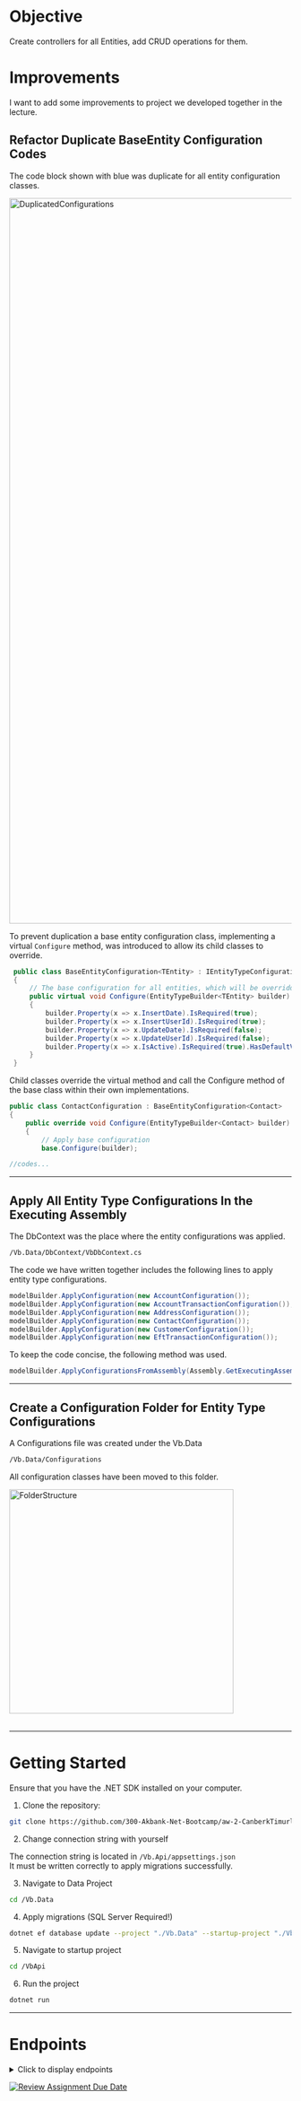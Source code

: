 # Objective

Create controllers for all Entities, add CRUD operations for them.

# Improvements

I want to add some improvements to project we developed together in the lecture. 

## Refactor Duplicate BaseEntity Configuration Codes

The code block shown with blue was duplicate for all entity configuration classes.

<img width="1294" alt="DuplicatedConfigurations" src="https://github.com/300-Akbank-Net-Bootcamp/aw-2-CanberkTimurlenk/assets/18058846/05013527-e664-426b-b72f-3ff005eb30a4">

To prevent duplication a base entity configuration class, implementing a virtual ``Configure`` method, was introduced to allow its child classes to override.

```cs
 public class BaseEntityConfiguration<TEntity> : IEntityTypeConfiguration<TEntity> where TEntity : BaseEntity
 {
     // The base configuration for all entities, which will be overridden by the child classes
     public virtual void Configure(EntityTypeBuilder<TEntity> builder)
     {
         builder.Property(x => x.InsertDate).IsRequired(true);
         builder.Property(x => x.InsertUserId).IsRequired(true);
         builder.Property(x => x.UpdateDate).IsRequired(false);
         builder.Property(x => x.UpdateUserId).IsRequired(false);
         builder.Property(x => x.IsActive).IsRequired(true).HasDefaultValue(true);
     }
 }
```

Child classes override the virtual method and call the Configure method of the base class within their own implementations.

```cs
public class ContactConfiguration : BaseEntityConfiguration<Contact>
{
    public override void Configure(EntityTypeBuilder<Contact> builder)
    {
        // Apply base configuration
        base.Configure(builder);

//codes...
```

<hr>

## Apply All Entity Type Configurations In the Executing Assembly

The DbContext was the place where the entity configurations was applied.

```bash
/Vb.Data/DbContext/VbDbContext.cs
```

The code we have written together includes the following lines to apply entity type configurations.

```cs
modelBuilder.ApplyConfiguration(new AccountConfiguration());
modelBuilder.ApplyConfiguration(new AccountTransactionConfiguration());
modelBuilder.ApplyConfiguration(new AddressConfiguration());
modelBuilder.ApplyConfiguration(new ContactConfiguration());
modelBuilder.ApplyConfiguration(new CustomerConfiguration());
modelBuilder.ApplyConfiguration(new EftTransactionConfiguration());
```

To keep the code concise, the following method was used.

```cs
modelBuilder.ApplyConfigurationsFromAssembly(Assembly.GetExecutingAssembly());
```

<hr>

## Create a Configuration Folder for Entity Type Configurations <br> 

A Configurations file was created under the Vb.Data

```bash
/Vb.Data/Configurations
```

All configuration classes have been moved to this folder.

<img width="400" alt="FolderStructure" src="https://github.com/300-Akbank-Net-Bootcamp/aw-2-CanberkTimurlenk/assets/18058846/987e9141-1c64-4960-be47-9f0922bf5f86">

<br>
<br>

<hr>

# Getting Started

Ensure that you have the .NET SDK installed on your computer.

1. Clone the repository:

```bash
git clone https://github.com/300-Akbank-Net-Bootcamp/aw-2-CanberkTimurlenk.git
```
2. Change connection string with yourself

The connection string is located in ``/Vb.Api/appsettings.json`` <br>
It must be written correctly to apply migrations successfully.

3. Navigate to Data Project
```bash
cd /Vb.Data
```
4. Apply migrations (SQL Server Required!)
```bash
dotnet ef database update --project "./Vb.Data" --startup-project "./Vb.Api"
```
5. Navigate to startup project
```bash
cd /VbApi
```
6. Run the project
```bash
dotnet run
```
<hr>

# Endpoints
<details>
<summary>Click to display endpoints</summary>
<img width="898" alt="Endpoints" src="https://github.com/300-Akbank-Net-Bootcamp/aw-2-CanberkTimurlenk/assets/18058846/78c4ba4e-3ada-4c85-b5a6-47d4fadcb297">
</details>


[![Review Assignment Due Date](https://classroom.github.com/assets/deadline-readme-button-24ddc0f5d75046c5622901739e7c5dd533143b0c8e959d652212380cedb1ea36.svg)](https://classroom.github.com/a/GfoSvSyx)
